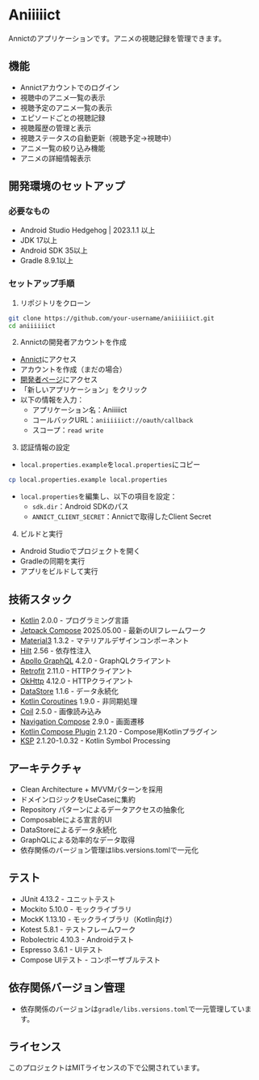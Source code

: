 # Aniiiiict

Annictのアプリケーションです。アニメの視聴記録を管理できます。

## 機能

- Annictアカウントでのログイン
- 視聴中のアニメ一覧の表示
- 視聴予定のアニメ一覧の表示
- エピソードごとの視聴記録
- 視聴履歴の管理と表示
- 視聴ステータスの自動更新（視聴予定→視聴中）
- アニメ一覧の絞り込み機能
- アニメの詳細情報表示

## 開発環境のセットアップ

### 必要なもの

- Android Studio Hedgehog | 2023.1.1 以上
- JDK 17以上
- Android SDK 35以上
- Gradle 8.9.1以上

### セットアップ手順

1. リポジトリをクローン

```bash
git clone https://github.com/your-username/aniiiiiict.git
cd aniiiiiict
```

2. Annictの開発者アカウントを作成

- [Annict](https://annict.com)にアクセス
- アカウントを作成（まだの場合）
- [開発者ページ](https://annict.com/oauth/applications)にアクセス
- 「新しいアプリケーション」をクリック
- 以下の情報を入力：
    - アプリケーション名：Aniiiiict
    - コールバックURL：`aniiiiiict://oauth/callback`
    - スコープ：`read write`

3. 認証情報の設定

- `local.properties.example`を`local.properties`にコピー

```bash
cp local.properties.example local.properties
```

- `local.properties`を編集し、以下の項目を設定：
    - `sdk.dir`：Android SDKのパス
    - `ANNICT_CLIENT_SECRET`：Annictで取得したClient Secret

4. ビルドと実行

- Android Studioでプロジェクトを開く
- Gradleの同期を実行
- アプリをビルドして実行

## 技術スタック

- [Kotlin](https://kotlinlang.org/) 2.0.0 - プログラミング言語
- [Jetpack Compose](https://developer.android.com/jetpack/compose) 2025.05.00 - 最新のUIフレームワーク
- [Material3](https://m3.material.io/) 1.3.2 - マテリアルデザインコンポーネント
- [Hilt](https://dagger.dev/hilt/) 2.56 - 依存性注入
- [Apollo GraphQL](https://www.apollographql.com/docs/kotlin/) 4.2.0 - GraphQLクライアント
- [Retrofit](https://square.github.io/retrofit/) 2.11.0 - HTTPクライアント
- [OkHttp](https://square.github.io/okhttp/) 4.12.0 - HTTPクライアント
- [DataStore](https://developer.android.com/topic/libraries/architecture/datastore) 1.1.6 - データ永続化
- [Kotlin Coroutines](https://kotlinlang.org/docs/coroutines-overview.html) 1.9.0 - 非同期処理
- [Coil](https://coil-kt.github.io/coil/) 2.5.0 - 画像読み込み
- [Navigation Compose](https://developer.android.com/jetpack/compose/navigation) 2.9.0 - 画面遷移
- [Kotlin Compose Plugin](https://developer.android.com/jetpack/compose) 2.1.20 - Compose用Kotlinプラグイン
- [KSP](https://kotlinlang.org/docs/ksp-overview.html) 2.1.20-1.0.32 - Kotlin Symbol Processing

## アーキテクチャ

- Clean Architecture + MVVMパターンを採用
- ドメインロジックをUseCaseに集約
- Repository パターンによるデータアクセスの抽象化
- Composableによる宣言的UI
- DataStoreによるデータ永続化
- GraphQLによる効率的なデータ取得
- 依存関係のバージョン管理はlibs.versions.tomlで一元化

## テスト

- JUnit 4.13.2 - ユニットテスト
- Mockito 5.10.0 - モックライブラリ
- MockK 1.13.10 - モックライブラリ（Kotlin向け）
- Kotest 5.8.1 - テストフレームワーク
- Robolectric 4.10.3 - Androidテスト
- Espresso 3.6.1 - UIテスト
- Compose UIテスト - コンポーザブルテスト

## 依存関係バージョン管理

- 依存関係のバージョンは`gradle/libs.versions.toml`で一元管理しています。

## ライセンス

このプロジェクトはMITライセンスの下で公開されています。